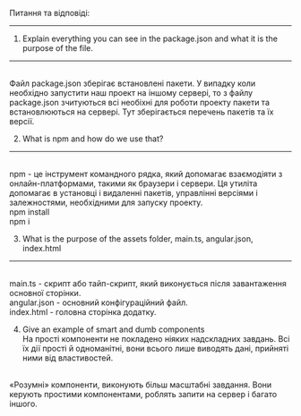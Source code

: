 Питання та відповіді:
__________________________________________________________________________
1. Explain everything you can see in the package.json and what it is the purpose of the file.
<hr><br> Файл package.json зберігає встановлені пакети. У випадку коли необхідно запустити наш проект на іншому сервері, то з файлу package.json зчитуються всі необіхні для роботи проекту пакети та встановлюються на сервері. Тут зберігається перечень пакетів та їх версії.

2. What is npm and how do we use that?
<hr><br>npm - це інструмент командного рядка, який допомагає взаємодіяти з онлайн-платформами, такими як браузери і сервери. Ця утиліта допомагає в установці і видаленні пакетів, управлінні версіями і залежностями, необхідними для запуску проекту.
<br>npm install <module> 
<br>npm i <module>

3. What is the purpose of the assets folder, main.ts, angular.json, index.html
<hr><br>
main.ts - скрипт або тайп-скрипт, який виконується після завантаження основної сторінки.
<br>
angular.json - основний конфігураційний файл.
<br>
index.html - головна сторінка додатку.

4. Give an example of smart and dumb components
<br> На прості компоненти не покладено ніяких надскладних завдань. Всі їх дії прості й одноманітні, вони всього лише виводять дані,
прийняті ними від властивостей.

<br> «Розумні» компоненти, виконують більш масштабні завдання. Вони керують простими компонентами, роблять запити на сервер і
багато іншого.